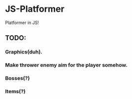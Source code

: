 # JS-Platformer
Platformer in JS!
## TODO:
### Graphics(duh).
### Make thrower enemy aim for the player somehow.
### Bosses(?)
### Items(?)